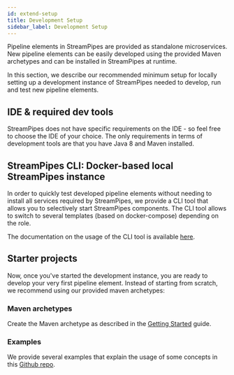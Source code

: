 ```yaml
---
id: extend-setup
title: Development Setup
sidebar_label: Development Setup
---
```


Pipeline elements in StreamPipes are provided as standalone microservices. New pipeline elements can be easily developed using the provided Maven archetypes and can be installed in StreamPipes at runtime.

In this section, we describe our recommended minimum setup for locally setting up a development instance of StreamPipes needed to develop, run and test new pipeline elements.

## IDE & required dev tools
StreamPipes does not have specific requirements on the IDE - so feel free to choose the IDE of your choice.
The only requirements in terms of development tools are that you have Java 8 and Maven installed.

## StreamPipes CLI: Docker-based local StreamPipes instance
In order to quickly test developed pipeline elements without needing to install all services required by StreamPipes, we provide a CLI tool that allows you to selectively start StreamPipes components.
The CLI tool allows to switch to several templates (based on docker-compose) depending on the role. 

The documentation on the usage of the CLI tool is available [here](extend-cli).
## Starter projects

Now, once you've started the development instance, you are ready to develop your very first pipeline element.
Instead of starting from scratch, we recommend using our provided maven archetypes:

### Maven archetypes

Create the Maven archetype as described in the [Getting Started](extend-archetypes) guide.

### Examples

We provide several examples that explain the usage of some concepts in this [Github repo](https://github.com/apache/incubator-streampipes-examples). 
